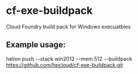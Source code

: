 cf-exe-buildpack
================

Cloud Foundry build pack for Windows execuatbles 

Example usage:
--------------
helion push --stack win2012 --mem 512 --buildpack https://github.com/hpcloud/cf-exe-buildpack.git
